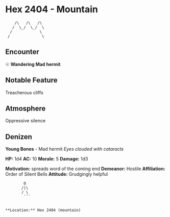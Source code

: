 # Hex 2404 - Mountain
```
    /\   /\   /\
   /  \_/  \_/  \
  /            \
 /              \
```

## Encounter

☉ **Wandering Mad hermit**

## Notable Feature

Treacherous cliffs

## Atmosphere

Oppressive silence

## Denizen

**Young Bones** - Mad hermit
*Eyes clouded with cataracts*

**HP:** 1d4 **AC:** 10 **Morale:** 5
**Damage:** 1d3

**Motivation:** spreads word of the coming end
**Demeanor:** Hostile
**Affiliation:** Order of Silent Bells
**Attitude:** Grudgingly helpful

```
        O
       /|\
       / \
        ```


**Location:** Hex 2404 (mountain)
